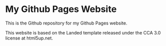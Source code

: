 # My Github Pages Website

This is the Github repository for my Github Pages website.

This website is based on the Landed template released under the CCA 3.0 license at html5up.net.

